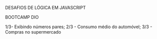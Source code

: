 DESAFIOS DE LÓGICA EM JAVASCRIPT

BOOTCAMP DIO

1/3- Exibindo números pares;
2/3 - Consumo médio do automóvel;
3/3 - Compras no supermercado
